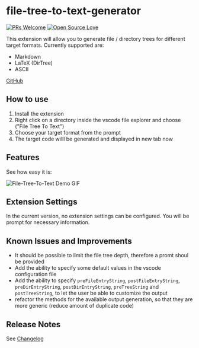 # file-tree-to-text-generator

[![PRs Welcome](https://img.shields.io/badge/PRs-welcome-brightgreen.svg)](http://makeapullrequest.com)
[![Open Source Love](https://badges.frapsoft.com/os/v1/open-source.svg?v=102)](https://github.com/ellerbrock/open-source-badge/)

This extension will allow you to generate file / directory trees for different target formats.
Currently supported are:

- Markdown
- LaTeX (DirTree)
- ASCII

[GitHub](https://github.com/d-koppenhagen/vscode-file-tree-to-text-generator)

## How to use

1. Install the extension
1. Right click on a directory inside the vscode file explorer and choose ("File Tree To Text")
1. Choose your target format from the prompt
1. The target code willl be generated and displayed in new tab now

## Features

See how easy it is:

![File-Tree-To-Text Demo GIF](./images/file-tree-to-text.gif)

## Extension Settings

In the current version, no extension settings can be configured. You will be prompt for necessary information.

<!---
Include if your extension adds any VS Code settings through the `contributes.configuration` extension point.

For example:

This extension contributes the following settings:

- `myExtension.enable`: enable/disable this extension
- `myExtension.thing`: set to `blah` to do something
-->

## Known Issues and Improvements

- It should be possible to limit the file tree depth, therefore a promt shoul be provided
- Add the ability to specify some default values in the vscode configuration file
- Add the ability to specify `preFileEntryString`, `postFileEntryString`, `preDirEntryString`, `postDirEntryString`, `preTreeString` and `postTreeString`, to let the user be able to customize the output
- refactor the methods for the available output generation, so that they are more generic (reduce amount of duplicate code)

## Release Notes

See [Changelog](./CHANGELOG.md)
